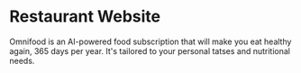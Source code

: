 # Restaurant Website

Omnifood is an AI-powered food subscription that will make you eat healthy again, 365 days per year. It's tailored to your personal tatses and nutritional needs.
